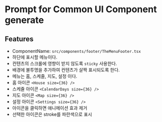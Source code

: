 # Prompt for Common UI Component generate

## Features

- ComponentName: `src/components/footer/TheMenuFooter.tsx`
- 하단에 표시할 메뉴이다.
- 컨텐츠의 스크롤에 영향이 받지 않도록 `sticky` 사용한다.
- 배경에 불투명을 추가하여 컨텐츠가 살짝 표시되도록 한다.
- 메뉴는 홈, 스케줄, 지도, 설정 이다.
- 홈 아이콘 `<House size={36} />`
- 스케쥴 아이콘 `<CalendarDays size={36} />`
- 지도 아이콘 `<Map size={36} />`
- 설정 아이콘 `<Settings size={36} />`
- 아이콘을 클릭하면 애니메이션 효과 제거
- 선택한 아이콘은 stroke를 파란색으로 표시